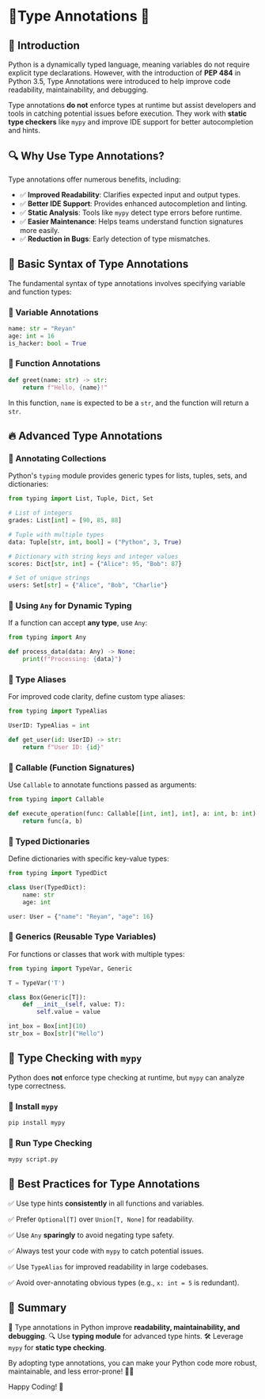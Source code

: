 # 📌Type Annotations 🐍

## 🚀 Introduction
Python is a dynamically typed language, meaning variables do not require explicit type declarations. However, with the introduction of **PEP 484** in Python 3.5, Type Annotations were introduced to help improve code readability, maintainability, and debugging.

Type annotations **do not** enforce types at runtime but assist developers and tools in catching potential issues before execution. They work with **static type checkers** like `mypy` and improve IDE support for better autocompletion and hints.

## 🔍 Why Use Type Annotations?
Type annotations offer numerous benefits, including:
- ✅ **Improved Readability**: Clarifies expected input and output types.
- ✅ **Better IDE Support**: Provides enhanced autocompletion and linting.
- ✅ **Static Analysis**: Tools like `mypy` detect type errors before runtime.
- ✅ **Easier Maintenance**: Helps teams understand function signatures more easily.
- ✅ **Reduction in Bugs**: Early detection of type mismatches.

## 📌 Basic Syntax of Type Annotations
The fundamental syntax of type annotations involves specifying variable and function types:

### 🔹 Variable Annotations
```python
name: str = "Reyan"
age: int = 16
is_hacker: bool = True
```

### 🔹 Function Annotations
```python
def greet(name: str) -> str:
    return f"Hello, {name}!"
```

In this function, `name` is expected to be a `str`, and the function will return a `str`.

## 🔥 Advanced Type Annotations

### 📌 Annotating Collections
Python's `typing` module provides generic types for lists, tuples, sets, and dictionaries:

```python
from typing import List, Tuple, Dict, Set

# List of integers
grades: List[int] = [90, 85, 88]

# Tuple with multiple types
data: Tuple[str, int, bool] = ("Python", 3, True)

# Dictionary with string keys and integer values
scores: Dict[str, int] = {"Alice": 95, "Bob": 87}

# Set of unique strings
users: Set[str] = {"Alice", "Bob", "Charlie"}
```

### 📌 Using `Any` for Dynamic Typing
If a function can accept **any type**, use `Any`:

```python
from typing import Any

def process_data(data: Any) -> None:
    print(f"Processing: {data}")
```

### 📌 Type Aliases
For improved code clarity, define custom type aliases:

```python
from typing import TypeAlias

UserID: TypeAlias = int

def get_user(id: UserID) -> str:
    return f"User ID: {id}"
```

### 📌 Callable (Function Signatures)
Use `Callable` to annotate functions passed as arguments:

```python
from typing import Callable

def execute_operation(func: Callable[[int, int], int], a: int, b: int) -> int:
    return func(a, b)
```

### 📌 Typed Dictionaries
Define dictionaries with specific key-value types:

```python
from typing import TypedDict

class User(TypedDict):
    name: str
    age: int

user: User = {"name": "Reyan", "age": 16}
```

### 📌 Generics (Reusable Type Variables)
For functions or classes that work with multiple types:

```python
from typing import TypeVar, Generic

T = TypeVar('T')

class Box(Generic[T]):
    def __init__(self, value: T):
        self.value = value

int_box = Box[int](10)
str_box = Box[str]("Hello")
```

## 🚦 Type Checking with `mypy`
Python does **not** enforce type checking at runtime, but `mypy` can analyze type correctness.

### 🔹 Install `mypy`
```sh
pip install mypy
```

### 🔹 Run Type Checking
```sh
mypy script.py
```

## 🎯 Best Practices for Type Annotations
✅ Use type hints **consistently** in all functions and variables.

✅ Prefer `Optional[T]` over `Union[T, None]` for readability.

✅ Use `Any` **sparingly** to avoid negating type safety.

✅ Always test your code with `mypy` to catch potential issues.

✅ Use `TypeAlias` for improved readability in large codebases.

✅ Avoid over-annotating obvious types (e.g., `x: int = 5` is redundant).

## 📌 Summary
🚀 Type annotations in Python improve **readability, maintainability, and debugging**.
🔍 Use **typing module** for advanced type hints.
🛠️ Leverage `mypy` for **static type checking**.

By adopting type annotations, you can make your Python code more robust, maintainable, and less error-prone! 🎉🐍

Happy Coding! 🚀

